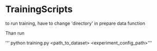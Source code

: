 # TrainingScripts

to run training, have to change 'directory'  in prepare data function

Than run

''' python training.py <path_to_dataset> <experiment_config_path>'''
